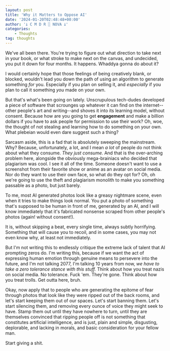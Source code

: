 ```yaml
---
layout: post
title: 'Why it Matters to Oppose AI'
date: '2024-01-20T02:48:48+00:00'
author: '𐕣 C M D R ░ NOVA 𐕣'
categories:
    - Thoughts
tag: thoughts
---
```


<!-- wp:paragraph -->
<p>We've all been there. You're trying to figure out what direction to take next in your book, or what stroke to make next on the canvas, and undecided, you put it down for four months. It happens. Whaddya gonna do about it?</p>
<!-- /wp:paragraph -->

<!-- wp:paragraph -->
<p>I would certainly hope that those feelings of being creatively blank, or blocked, wouldn't lead you down the path of using an algorithm to generate something&nbsp;<em>for</em>&nbsp;you. Especially if you plan on selling it, and&nbsp;<em>especially</em>&nbsp;if you plan to call it something&nbsp;<em>you</em>&nbsp;made on your own.</p>
<!-- /wp:paragraph -->

<!-- wp:paragraph -->
<p>But that's what's been going on lately. Unscrupulous tech-dudes developed a piece of software that scrounges up whatever it can find on the internet--other people's art and writing--and shoves it into its learning model, without consent. Because how are you going to get&nbsp;<strong>engagement</strong>&nbsp;and make a billion dollars if you have to ask people for permission to use their work? Oh, woe, the thought of not stealing and learning how to do something on your own. What plebeian would even dare suggest such a thing?</p>
<!-- /wp:paragraph -->

<!-- wp:paragraph -->
<p>Sarcasm aside, this is a fad that is absolutely sweeping the mainstream. Why? Because, unfortunately, a lot, and I mean&nbsp;<em>a lot</em>&nbsp;of people do not think about what they consume.&nbsp;<em>They just consume.</em>&nbsp;And that is the over-arching problem here, alongside the obviously mega-brainiacs who decided that plagiarism was cool. I see it all of the time. Someone doesn't want to use a screenshot from their favorite show or anime as an avatar on social media. Nor do they want to use their own face, so what do they opt for? Oh, oh we're going to use the theft and plagiarism monolith to make you something passable as a photo, but just barely.</p>
<!-- /wp:paragraph -->

<!-- wp:paragraph -->
<p>To me, most AI generated photos look like a greasy nightmare scene, even when it tries to make things look normal. You put a photo of something that's supposed to be human in front of me, generated by an AI, and I will know immediately that it's fabricated nonsense scraped from other people's photos (again! without consent!).</p>
<!-- /wp:paragraph -->

<!-- wp:paragraph -->
<p>It is, without skipping a beat, every single time, always subtly horrifying. Something that will cause you to recoil, and in some cases, you may not even know why, at least not immediately.</p>
<!-- /wp:paragraph -->

<!-- wp:paragraph -->
<p>But I'm not writing this to endlessly critique the extreme lack of talent that AI prompting zeros do. I'm writing this, because if we want the act of expressing human emotion through genuine means to persevere into the future, and I'm not talking 2077, I'm talking 10 years from now,&nbsp;<em>we have to take a zero tolerance stance with this stuff.</em>&nbsp;Think about how you treat nazis on social media. No tolerance. Fuck 'em. They're gone. Think about how you treat trolls. Get outta here, bruh.</p>
<!-- /wp:paragraph -->

<!-- wp:paragraph -->
<p>Okay, now apply that to people who are generating the epitome of fear through photos that look like they were ripped out of the back rooms, and let's start keeping them out of our spaces. Let's start banning them. Let's start silencing them, and removing every ounce of voice they might seek to have. Stamp them out until they have nowhere to turn, until they are themselves convinced that ripping people off is not something that constitutes artificial intelligence, and is just, plain and simple, disgusting, deplorable, and lacking in morals, and basic consideration for your fellow man.</p>
<!-- /wp:paragraph -->

<!-- wp:paragraph -->
<p>Start giving a shit.</p>
<!-- /wp:paragraph -->